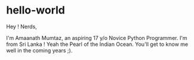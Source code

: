 # hello-world

Hey ! Nerds,

I'm Amaanath Mumtaz, an aspiring 17 y/o Novice Python Programmer.
I'm from Sri Lanka ! Yeah the Pearl of the Indian Ocean.
You'll get to know me well in the coming years ;).

